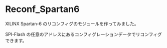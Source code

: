 # Reconf_Spartan6

XILINX Spartan-6 のリコンフィグのモジュールを作ってみました。

SPI-Flash の任意のアドレスにあるコンフィグレーションデータでリコンフィグできます。
